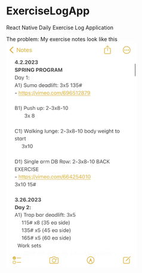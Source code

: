 # ExerciseLogApp
React Native Daily Exercise Log Application

The problem: 
My exercise notes look like this
<img src="https://github.com/nguyenchloet/ExerciseLogApp/blob/main/Design/ExerciseNotes.jpg" width="350" title="Screenshot of Notes text file logging workouts">
